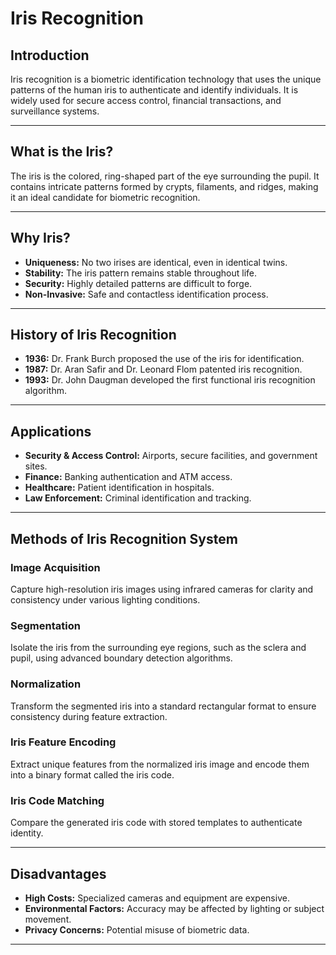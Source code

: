# Iris Recognition
## Introduction
Iris recognition is a biometric identification technology that uses the unique patterns of the human iris to authenticate and identify individuals. It is widely used for secure access control, financial transactions, and surveillance systems.

---

## What is the Iris?
The iris is the colored, ring-shaped part of the eye surrounding the pupil. It contains intricate patterns formed by crypts, filaments, and ridges, making it an ideal candidate for biometric recognition.

---

## Why Iris?
- **Uniqueness:** No two irises are identical, even in identical twins.  
- **Stability:** The iris pattern remains stable throughout life.  
- **Security:** Highly detailed patterns are difficult to forge.  
- **Non-Invasive:** Safe and contactless identification process.  

---

## History of Iris Recognition
- **1936:** Dr. Frank Burch proposed the use of the iris for identification.  
- **1987:** Dr. Aran Safir and Dr. Leonard Flom patented iris recognition.  
- **1993:** Dr. John Daugman developed the first functional iris recognition algorithm.  

---

## Applications
- **Security & Access Control:** Airports, secure facilities, and government sites.  
- **Finance:** Banking authentication and ATM access.  
- **Healthcare:** Patient identification in hospitals.  
- **Law Enforcement:** Criminal identification and tracking.

---

## Methods of Iris Recognition System
### **Image Acquisition**
Capture high-resolution iris images using infrared cameras for clarity and consistency under various lighting conditions.

### Segmentation
Isolate the iris from the surrounding eye regions, such as the sclera and pupil, using advanced boundary detection algorithms.

### Normalization
Transform the segmented iris into a standard rectangular format to ensure consistency during feature extraction.

### Iris Feature Encoding
Extract unique features from the normalized iris image and encode them into a binary format called the iris code.

### Iris Code Matching
Compare the generated iris code with stored templates to authenticate identity.

---

## Disadvantages
- **High Costs:** Specialized cameras and equipment are expensive.  
- **Environmental Factors:** Accuracy may be affected by lighting or subject movement.  
- **Privacy Concerns:** Potential misuse of biometric data.  

---

